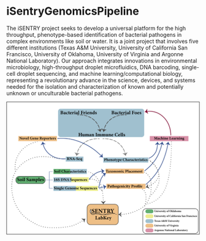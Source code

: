# iSentryGenomicsPipeline


The iSENTRY project seeks to develop a universal platform for the high throughput, phenotype-based identification of bacterial pathogens in complex environments like soil or water. It is a joint project that involves five different institutions (Texas A&M University, University of California San Francisco, University of Oklahoma, University of Virginia and Argonne National Laboratory). Our approach integrates innovations in environmental microbiology, high-throughput droplet microfluidics, DNA barcoding, single-cell droplet sequencing, and machine learning/computational biology, representing a revolutionary advance in the science, devices, and systems needed for the isolation and characterization of known and potentially unknown or unculturable bacterial pathogens.

<!-- Diagram or logo -->
![alt text](https://github.com/cucinellclark/iSentryGenomicsPipeline/blob/main/iSENTRY_overview_v21.png?raw=true)
 
